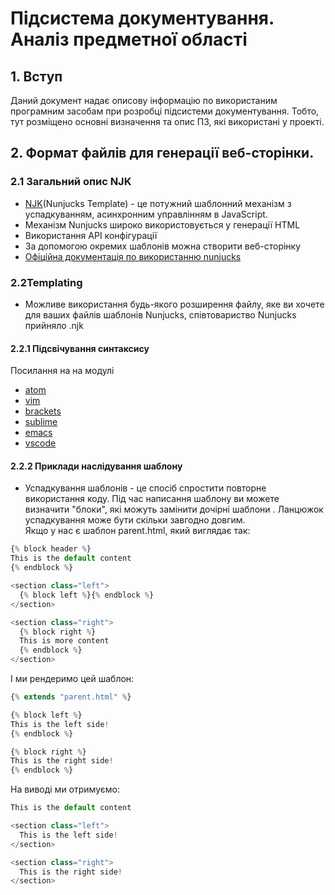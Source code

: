 # Підсистема документування. Аналіз предметної області

## 1. Вступ

Даний документ надає описову інформацію по використаним програмним засобам при розробці підсистеми документування. Тобто, тут розміщено основні визначення та опис ПЗ, які використані у проекті.

## 2. Формат файлів для генерації веб-сторінки.
### 2.1 Загальний опис NJK

* [NJK](https://www.filesuffix.com/ru/extension/njk)(Nunjucks Template) - це потужний шаблонний механізм з успадкуванням, асинхронним управлінням в JavaScript.
* Механізм Nunjucks широко використовується у генерації HTML
* Використання API конфігурації
* За допомогою окремих шаблонів можна створити веб-сторінку
* [Офіційна документація по використанню nunjucks](https://mozilla.github.io/nunjucks/getting-started.html)
### 2.2Templating
* Можливе використання будь-якого розширення файлу, яке ви хочете для ваших файлів шаблонів Nunjucks, співтовариство Nunjucks прийняло .njk  
#### 2.2.1 Підсвічування синтаксису  
Посилання на на модулі
* [atom]( https://github.com/alohaas/language-nunjucks)
* [vim](https://github.com/niftylettuce/vim-jinja)
* [brackets](https://github.com/axelboc/nunjucks-brackets)
* [sublime](https://github.com/mogga/sublime-nunjucks/blob/master/Nunjucks.tmLanguage)
* [emacs](http://web-mode.org)
* [vscode](https://github.com/ronnidc/vscode-nunjucks)  
#### 2.2.2 Приклади наслідування шаблону  
* Успадкування шаблонів - це спосіб спростити повторне використання коду. Під час написання шаблону ви можете визначити "блоки", які можуть замінити дочірні шаблони . Ланцюжок успадкування може бути скільки завгодно довгим.  
Якщо у нас є шаблон parent.html, який виглядає так:
```javascript
{% block header %}
This is the default content
{% endblock %}

<section class="left">
  {% block left %}{% endblock %}
</section>

<section class="right">
  {% block right %}
  This is more content
  {% endblock %}
</section>
```  
І ми рендеримо цей шаблон:
```javascript
{% extends "parent.html" %}

{% block left %}
This is the left side!
{% endblock %}

{% block right %}
This is the right side!
{% endblock %}
```  
На виводі ми отримуємо:
``` javascript
This is the default content

<section class="left">
  This is the left side!
</section>

<section class="right">
  This is the right side!
</section>
```





